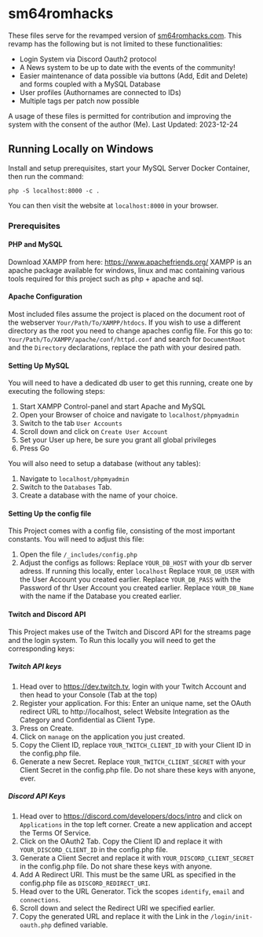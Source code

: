 # sm64romhacks

These files serve for the revamped version of [sm64romhacks.com](https://www.sm64romhacks.com). This revamp has the following but is not limited to these functionalities:
- Login System via Discord Oauth2 protocol
- A News system to be up to date with the events of the community!
- Easier maintenance of data possible via buttons (Add, Edit and Delete) and forms coupled with a MySQL Database
- User profiles (Authornames are connected to IDs)
- Multiple tags per patch now possible

A usage of these files is permitted for contribution and improving the system with the consent of the author (Me).
Last Updated: 2023-12-24

## Running Locally on Windows

Install and setup prerequisites, start your MySQL Server Docker Container, then run the command:
```
php -S localhost:8000 -c .
```
You can then visit the website at `localhost:8000` in your browser.

### Prerequisites

#### PHP and MySQL

Download XAMPP from here: https://www.apachefriends.org/
XAMPP is an apache package available for windows, linux and mac containing various tools required for this project such as php + apache and sql.

#### Apache Configuration

Most included files assume the project is placed on the document root of the webserver ```Your/Path/To/XAMPP/htdocs```. If you wish to use a different directory as the root you need to change apaches config file.
For this go to: ```Your/Path/To/XAMPP/apache/conf/httpd.conf``` and search for ```DocumentRoot``` and the ```Directory``` declarations, replace the path with your desired path.

#### Setting Up MySQL

You will need to have a dedicated db user to get this running, create one by executing the following steps:

1. Start XAMPP Control-panel and start Apache and MySQL
2. Open your Browser of choice and navigate to ```localhost/phpmyadmin```
3. Switch to the tab ```User Accounts```
4. Scroll down and click on ```Create User Account```
5. Set your User up here, be sure you grant all global privileges 
6. Press Go 

You will also need to setup a database (without any tables):

1. Navigate to ```localhost/phpmyadmin```
2. Switch to the ```Databases``` Tab.
3. Create a database with the name of your choice.

#### Setting Up the config file

This Project comes with a config file, consisting of the most important constants. You will need to adjust this file:

1. Open the file ```/_includes/config.php```
2. Adjust the configs as follows:
    Replace `YOUR_DB_HOST` with your db server adress. If running this locally, enter `localhost`
    Replace `YOUR_DB_USER` with the User Account you created earlier.
    Replace `YOUR_DB_PASS` with the Password of thr User Account you created earlier.
    Replace `YOUR_DB_Name` with the name if the Database you created earlier.

#### Twitch and Discord API

This Project makes use of the Twitch and Discord API for the streams page and the login system. To Run this locally you will need to get the corresponding keys:

##### Twitch API keys

1. Head over to https://dev.twitch.tv, login with your Twitch Account and then head to your Console (Tab at the top)
2. Register your application. For this: Enter an unique name, set the OAuth redirect URL to http://localhost, select Website Integration as the Category and Confidential as Client Type.
3. Press on Create.
4. Click on ```manage``` on the application you just created.
5. Copy the Client ID, replace ```YOUR_TWITCH_CLIENT_ID``` with your Client ID in the config.php file.
6. Generate a new Secret. Replace ```YOUR_TWITCH_CLIENT_SECRET``` with your Client Secret in the config.php file. Do not share these keys with anyone, ever.

##### Discord API Keys

1. Head over to https://discord.com/developers/docs/intro and click on ```Applications``` in the top left corner. Create a new application and accept the Terms Of Service.
2. Click on the OAuth2 Tab. Copy the Client ID and replace it with ```YOUR_DISCORD_CLIENT_ID``` in the config.php file.
3. Generate a Client Secret and replace it with ```YOUR_DISCORD_CLIENT_SECRET``` in the config.php file. Do not share these keys with anyone.
4. Add A Redirect URI. This must be the same URL as specified in the config.php file as ```DISCORD_REDIRECT_URI```.
5. Head over to the URL Generator. Tick the scopes ```identify```, ```email``` and ```connections```.
6. Scroll down and select the Redirect URI we specified earlier.
7. Copy the generated URL and replace it with the Link in the ```/login/init-oauth.php``` defined variable.
